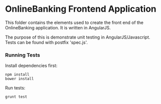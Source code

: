 # OnlineBanking Frontend Application

This folder contains the elements used to create the front end of the OnlineBanking application. It is written in AngularJS. 
 
The purpose of this is demonstrate unit testing in AngularJS/Javascript. Tests can be found with postfix 'spec.js'.

### Running Tests

Install dependencies first:
```
npm install
bower install
```

Run tests:
```
grunt test
```